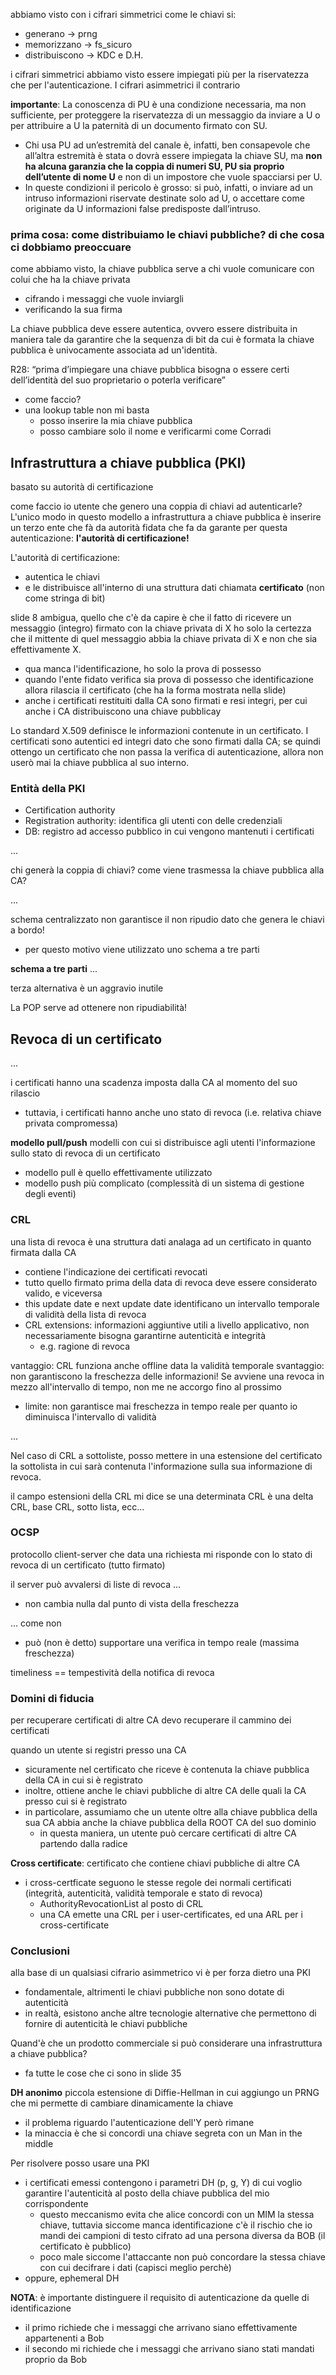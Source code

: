 abbiamo visto con i cifrari simmetrici come le chiavi si:
- generano -> prng
- memorizzano -> fs_sicuro
- distribuiscono -> KDC e D.H.

i cifrari simmetrici abbiamo visto essere impiegati più per la riservatezza che per l'autenticazione. I cifrari asimmetrici il contrario

**importante**: 
La conoscenza di PU è una condizione necessaria, ma non sufficiente, per proteggere la riservatezza di un messaggio da inviare a U o per attribuire a U la paternità di un documento firmato con SU.
- Chi usa PU ad un’estremità del canale è, infatti, ben consapevole che all’altra estremità è stata o dovrà essere impiegata la chiave SU, ma **non ha alcuna garanzia che la coppia di numeri SU, PU sia proprio dell’utente di nome U** e non di un impostore che vuole spacciarsi per U. 
- In queste condizioni il pericolo è grosso: si può, infatti, o inviare ad un intruso informazioni riservate destinate solo ad U, o accettare come originate da U informazioni false predisposte dall’intruso. 


### prima cosa: come distribuiamo le chiavi pubbliche? di che cosa ci dobbiamo preoccuare
come abbiamo visto, la chiave pubblica serve a chi vuole comunicare con colui che ha la chiave privata
- cifrando i messaggi che vuole inviargli
- verificando la sua firma

La chiave pubblica deve essere autentica, ovvero essere distribuita in maniera tale da garantire che la sequenza di bit da cui è formata la chiave pubblica è univocamente associata ad un'identità.

R28: “prima d’impiegare una chiave pubblica bisogna o essere certi dell’identità del suo proprietario o poterla verificare”
- come faccio?
- una lookup table non mi basta
    - posso inserire la mia chiave pubblica
    - posso cambiare solo il nome e verificarmi come Corradi

## Infrastruttura a chiave pubblica (PKI)
basato su autorità di certificazione

come faccio io utente che genero una coppia di chiavi ad autenticarle? L'unico modo in questo modello a infrastruttura a chiave pubblica è inserire un terzo ente che fà da autorità fidata che fa da garante per questa autenticazione: **l'autorità di certificazione!**

L'autorità di certificazione:
- autentica le chiavi
- e le distribuisce all'interno di una struttura dati chiamata **certificato** (non come stringa di bit)

slide 8 ambigua, quello che c'è da capire è che il fatto di ricevere un messaggio (integro) firmato con la chiave privata di X ho solo la certezza che il mittente di quel messaggio abbia la chiave privata di X e non che sia effettivamente X. 
- qua manca l'identificazione, ho solo la prova di possesso
- quando l'ente fidato verifica sia prova di possesso che identificazione allora rilascia il certificato (che ha la forma mostrata nella slide)
- anche i certificati restituiti dalla CA sono firmati e resi integri, per cui anche i CA distribuiscono una chiave pubblicay


Lo standard X.509 definisce le informazioni contenute in un certificato. I certificati sono autentici ed integri dato che sono firmati dalla CA; se quindi ottengo un certificato che non passa la verifica di autenticazione, allora non userò mai la chiave pubblica al suo interno.

### Entità della PKI
- Certification authority
- Registration authority: identifica gli utenti con delle credenziali
- DB: registro ad accesso pubblico in cui vengono mantenuti i certificati

...


chi generà la coppia di chiavi?
come viene trasmessa la chiave pubblica alla CA?

...

schema centralizzato non garantisce il non ripudio dato che genera le chiavi a bordo!
- per questo motivo viene utilizzato uno schema a tre parti

**schema a tre parti**
...

terza alternativa è un aggravio inutile

La POP serve ad ottenere non ripudiabilità!








## Revoca di un certificato
...

i certificati hanno una scadenza imposta dalla CA al momento del suo rilascio
- tuttavia, i certificati hanno anche uno stato di revoca (i.e. relativa chiave privata compromessa)

**modello pull/push**
modelli con cui si distribuisce agli utenti l'informazione sullo stato di revoca di un certificato
- modello pull è quello effettivamente utilizzato 
- modello push più complicato (complessità di un sistema di gestione degli eventi)



### CRL
una lista di revoca è una struttura dati analaga ad un certificato in quanto firmata dalla CA
- contiene l'indicazione dei certificati revocati
- tutto quello firmato prima della data di revoca deve essere considerato valido, e viceversa
- this update date e next update date identificano un intervallo temporale di validità della lista di revoca
- CRL extensions: informazioni aggiuntive utili a livello applicativo, non necessariamente bisogna garantirne autenticità e integrità
    - e.g. ragione di revoca

vantaggio: CRL funziona anche offline data la validità temporale
svantaggio: non garantiscono la freschezza delle informazioni! Se avviene una revoca in mezzo all'intervallo di tempo, non me ne accorgo fino al prossimo
- limite: non garantisce mai freschezza in tempo reale per quanto io diminuisca l'intervallo di validità


...


Nel caso di CRL a sottoliste, posso mettere in una estensione del certificato la sottolista in cui sarà contenuta l'informazione sulla sua informazione di revoca. 

il campo estensioni della CRL mi dice se una determinata CRL è una delta CRL, base CRL, sotto lista, ecc...



### OCSP
protocollo client-server che data una richiesta mi risponde con lo stato di revoca di un certificato (tutto firmato)

il server può avvalersi di liste di revoca ...
- non cambia nulla dal punto di vista della freschezza 

... come non
- può (non è detto) supportare una verifica in tempo reale (massima freschezza)



timeliness == tempestività della notifica di revoca 






### Domini di fiducia
per recuperare certificati di altre CA devo recuperare il cammino dei certificati





quando un utente si registri presso una CA
- sicuramente nel certificato che riceve è contenuta la chiave pubblica della CA in cui si è registrato
- inoltre, ottiene anche le chiavi pubbliche di altre CA delle quali la CA presso cui si è registrato
- in particolare, assumiamo che un utente oltre alla chiave pubblica della sua CA abbia anche la chiave pubblica della ROOT CA del suo dominio
    - in questa maniera, un utente può cercare certificati di altre CA partendo dalla radice

**Cross certificate**: certificato che contiene chiavi pubbliche di altre CA
- i cross-certficate seguono le stesse regole dei normali certificati (integrità, autenticità, validità temporale e stato di revoca)
    - AuthorityRevocationList al posto di CRL
    - una CA emette una CRL per i user-certificates, ed una ARL per i cross-certificate


### Conclusioni
alla base di un qualsiasi cifrario asimmetrico vi è per forza dietro una PKI
- fondamentale, altrimenti le chiavi pubbliche non sono dotate di autenticità
- in realtà, esistono anche altre tecnologie alternative che permettono di fornire di autenticità le chiavi pubbliche

Quand'è che un prodotto commerciale si può considerare una infrastruttura a chiave pubblica?
- fa tutte le cose che ci sono in slide 35


**DH anonimo**
piccola estensione di Diffie-Hellman in cui aggiungo un PRNG che mi permette di cambiare dinamicamente la chiave
- il problema riguardo l'autenticazione dell'Y però rimane
- la minaccia è che si concordi una chiave segreta con un Man in the middle

Per risolvere posso usare una PKI
- i certificati emessi contengono i parametri DH (p, g, Y) di cui voglio garantire l'autenticità al posto della chiave pubblica del mio corrispondente
    - questo meccanismo evita che alice concordi con un MIM la stessa chiave, tuttavia siccome manca identificazione c'è il rischio che io mandi dei campioni di testo cifrato ad una persona diversa da BOB (il certificato è pubblico)
    - poco male siccome l'attaccante non può concordare la stessa chiave con cui decifrare i dati (capisci meglio perchè)
- oppure, ephemeral DH

**NOTA**: è importante distinguere il requisito di autenticazione da quelle di identificazione
- il primo richiede che i messaggi che arrivano siano effettivamente appartenenti a Bob
- il secondo mi richiede che i messaggi che arrivano siano stati mandati proprio da Bob 

